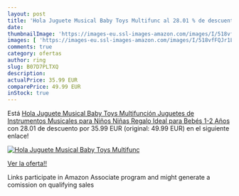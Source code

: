 ```yaml
---
layout: post
title: 'Hola Juguete Musical Baby Toys Multifunc al 28.01 % de descuento'
date: 
thumbnailImage: 'https://images-eu.ssl-images-amazon.com/images/I/518vfFQJr1L._SL200_.jpg'
images: [ 'https://images-eu.ssl-images-amazon.com/images/I/518vfFQJr1L._SL200_.jpg' ]
comments: true
category: ofertas
author: ring
slug: B07D7PLTXQ
description:
actualPrice: 35.99 EUR
comparePrice: 49.99 EUR
inStock: true
---
```


Está [Hola Juguete Musical Baby Toys Multifunción Juguetes de Instrumentos Musicales para Niños Niñas Regalo Ideal para Bebés 1-2 Años](https://www.amazon.es/dp/B07D7PLTXQ/?tag=tolees-21) con 28.01 de descuento por 35.99 EUR (original: 49.99 EUR) en el siguiente enlace!

[![Hola Juguete Musical Baby Toys Multifunc](https://images-eu.ssl-images-amazon.com/images/I/518vfFQJr1L._SL200_.jpg)](https://www.amazon.es/dp/B07D7PLTXQ/?tag=tolees-21)

[Ver la oferta!!](https://www.amazon.es/dp/B07D7PLTXQ/?tag=tolees-21)

Links participate in Amazon Associate program and might generate a comission on qualifying sales


